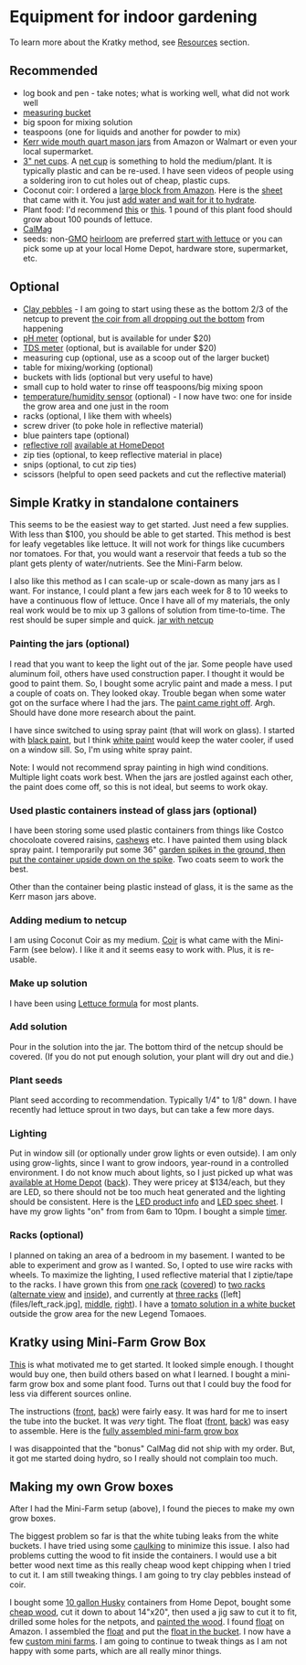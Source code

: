 # Equipment for indoor gardening

To learn more about the Kratky method, see [Resources](../resources/README.md) section.

## Recommended
* log book and pen - take notes; what is working well, what did not work well 
* [measuring bucket](files/measuring_bucket.jpg)
* big spoon for mixing solution
* teaspoons (one for liquids and another for powder to mix)
* [Kerr wide mouth quart mason jars](files/kerr_wide_mouth_quart_jars.jpg) from Amazon or Walmart or even your local supermarket. 
* [3" net cups](https://smile.amazon.com/gp/product/B077S4GPKL). A [net cup](files/net_cup.jpg) is something to hold the medium/plant. It is typically plastic and can be re-used. I have seen videos of people using a soldering iron to cut holes out of cheap, plastic cups.
* Coconut coir: I ordered a [large block from Amazon](https://smile.amazon.com/gp/product/B003MOD2HY). Here is the [sheet](files/coir_big.jpg) that came with it. You just [add water and wait for it to hydrate](files/coir_absorbing_water.jpg).
* Plant food: I'd recommend [this](https://smile.amazon.com/Fertilizer-Minerals-Greenway-Biotech-Inc/dp/B07DM4WTT1) or [this](https://www.healthrangerstore.com/collections/ultraclean-plant-food/products/lettuce-formula-8-15-36-1-lb). 1 pound of this plant food should grow about 100 pounds of lettuce.
* [CalMag](https://smile.amazon.com/General-Hydroponics-GH1772-CALiMAGic-Quart/dp/B00GZRKI40)
* seeds: non-[GMO](https://en.wikipedia.org/wiki/Genetically_modified_organism) [heirloom](https://en.wikipedia.org/wiki/Heirloom_plant) are preferred [start with lettuce](https://smile.amazon.com/gp/product/B00P18ZNNA) or you can pick some up at your local Home Depot, hardware store, supermarket, etc.

## Optional
* [Clay pebbles](files/clay_pebbles.jpg) - I am going to start using these as the bottom 2/3 of the netcup to prevent [the coir from all dropping out the bottom](files/IMG_4669.jpg) from happening
* [pH meter](https://smile.amazon.com/gp/product/B07JC9BSNRpH) (optional, but is available for under $20)
* [TDS meter](https://smile.amazon.com/gp/product/B07JC9BSNR) (optional, but is available for under $20)
* measuring cup (optional, use as a scoop out of the larger bucket)
* table for mixing/working (optional)
* buckets with lids (optional but very useful to have)
* small cup to hold water to rinse off teaspoons/big mixing spoon
* [temperature/humidity sensor](files/temp_and_humidity.jpg) (optional) - I now have two: one for inside the grow area and one just in the room
* racks (optional, I like them with wheels)
* screw driver (to poke hole in reflective material)
* blue painters tape (optional)
* [reflective roll](files/reflective_roll.jpg) [available at HomeDepot](https://www.homedepot.com/p/Reflectix-16-in-x-25-ft-Double-Reflective-Insulation-Roll-with-Staple-Tab-Edge-ST16025/100012574)
* zip ties (optional, to keep reflective material in place)
* snips (optional, to cut zip ties)
* scissors (helpful to open seed packets and cut the reflective material)

## Simple Kratky in standalone containers
This seems to be the easiest way to get started. Just need a few supplies. With less than $100, you should be able to get started. This method is best for leafy vegetables like lettuce. It will not work for things like cucumbers nor tomatoes. For that, you would want a reservoir that feeds a tub so the plant gets plenty of water/nutrients. See the Mini-Farm below.

I also like this method as I can scale-up or scale-down as many jars as I want. For instance, I could plant a few jars each week for 8 to 10 weeks to have a continuous flow of lettuce. Once I have all of my materials, the only real work would be to mix up 3 gallons of solution from time-to-time. The rest should be super simple and quick. [jar with netcup](files/jar_with_netcup.jpg)

### Painting the jars (optional)
I read that you want to keep the light out of the jar. Some people have used aluminum foil, others have used construction paper. I thought it would be good to paint them. So, I bought some acrylic paint and made a mess. I put a couple of coats on. They looked okay. Trouble began when some water got on the surface where I had the jars. The [paint came right off](files/do_not_use_acrylic.jpg). Argh. Should have done more research about the paint.

I have since switched to using spray paint (that will work on glass). I started with [black paint](files/krylon_51601_black_gloss.jpg), but I think [white paint](files/krylon_51501_white_gloss.jpg) would keep the water cooler, if used on a window sill. So, I'm using white spray paint.

Note: I would not recommend spray painting in high wind conditions. Multiple light coats work best.
When the jars are jostled against each other, the paint does come off, so this is not ideal, but seems to work okay.

### Used plastic containers instead of glass jars (optional)
I have been storing some used plastic containers from things like Costco chocoloate covered raisins, [cashews](files/cashew_jar.jpeg) etc. I have painted them using black spray paint. I temporarily put some 36" [garden spikes in the ground, then put the container upside down on the spike](files/plastic_jugs_being_painted.jpg). Two coats seem to work the best.

Other than the container being plastic instead of glass, it is the same as the Kerr mason jars above.

### Adding medium to netcup
I am using Coconut Coir as my medium. [Coir](files/coir.jpg) is what came with the Mini-Farm (see below). I like it and it seems easy to work with. Plus, it is re-usable. 

### Make up solution
I have been using [Lettuce formula](../nutrients/README.md#Lettuce) for most plants.

### Add solution
Pour in the solution into the jar. The bottom third of the netcup should be covered. (If you do not put enough solution, your plant will dry out and die.)

### Plant seeds
Plant seed according to recommendation. Typically 1/4" to 1/8" down. I have recently had lettuce sprout in two days, but can take a few more days.

### Lighting
Put in window sill (or optionally under grow lights or even outside). I am only using grow-lights, since I want to grow indoors, year-round in a controlled environment. I do not know much about lights, so I just picked up what was [available at Home Depot](files/led_light_front.jpg) ([back](files/led_light_back.jpg)). They were pricey at $134/each, but they are LED, so there should not be too much heat generated and the lighting should be consistent. Here is the [LED product info](https://www.feit.com/products/grow-lights/blue-spectrum-dual-2ft-led-plant-grow-light-3/) and [LED spec sheet](files/GLP14FS_HB_80W_LED_SpecSheet.pdf). I have my grow lights "on" from from 6am to 10pm. I bought a simple [timer](https://smile.amazon.com/gp/product/B00MVFF59S).

### Racks (optional)
I planned on taking an area of a bedroom in my basement. I wanted to be able to experiment and grow as I wanted. So, I opted to use wire racks with wheels. To maximize the lighting, I used reflective material that I ziptie/tape to the racks. I have grown this from [one rack](files/one_rack.jpg) ([covered](files/single_rack2.jpg)) to [two racks](files/two_racks.jpg) ([alternate view](files/two_racks2.jpg) and [inside](files/two_racks_internal.jpg)), and currently at [three racks](files/three_racks_external.jpg) ([left](files/left_rack.jpg], [middle](files/middle_rack.jpg), [right](files/right_rack.jpg)). I have a [tomato solution in a white bucket](files/IMG_4692.jpg) outside the grow area for the new Legend Tomaoes. 

## Kratky using Mini-Farm Grow Box
[This](https://www.healthrangerstore.com/collections/mini-farm-grow-box-2-0/products/food-rising-mini-farm-grow-box-2-0-green-leafy-vegetables-starter-kit-with-4-hole-lid) is what motivated me to get started. It looked simple enough. I thought would buy one, then build others based on what I learned. I bought a mini-farm grow box and some plant food. Turns out that I could buy the food for less via different sources online.

The instructions ([front](files/food_rising_mini_grow_farm_instructions_front.jpg), [back](files/food_rising_mini_grow_farm_instructions_back.jpg)) were fairly easy. It was hard for me to insert the tube into the bucket. It was _very_ tight. The float ([front](files/supply_rising_float_front.jpg), [back](files/supply_rising_float_back.jpg)) was easy to assemble. Here is the [fully assembled mini-farm grow box](files/supply_rising_assembled.jpg)

I was disappointed that the "bonus" CalMag did not ship with my order. But, it got me started doing hydro, so I really should not complain too much.

## Making my own Grow boxes
After I had the Mini-Farm setup (above), I found the pieces to make my own grow boxes.

The biggest problem so far is that the white tubing leaks from the white buckets. I have tried using some [caulking](files/bucket_with_caulk.jpg) to minimize this issue. I also had problems cutting the wood to fit inside the containers. I would use a bit better wood next time as this really cheap wood kept chipping when I tried to cut it. I am still tweaking things. I am going to try clay pebbles instead of coir.

I bought some [10 gallon Husky](files/husky_ten.jpg) containers from Home Depot, bought some [cheap wood](files/cheap_wood.jpg), cut it down to about 14"x20", then used a jig saw to cut it to fit, drilled some holes for the netpots, and [painted the wood](files/painted_wood.jpg). I found [float](https://smile.amazon.com/gp/product/B076HJZQMY) on Amazon. I assembled the [float](files/float_and_tee.jpg) and put the [float in the bucket](files/float_in_bucket.jpg). I now have a few [custom mini farms](files/custom_mini_farms.jpg). I am going to continue to tweak things as I am not happy with some parts, which are all really minor things.

